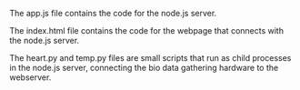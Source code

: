 The app.js file contains the code for the node.js server.

The index.html file contains the code for the webpage that connects with the node.js server.

The heart.py and temp.py files are small scripts that run as child processes in the node.js server,
connecting the bio data gathering hardware to the webserver.

